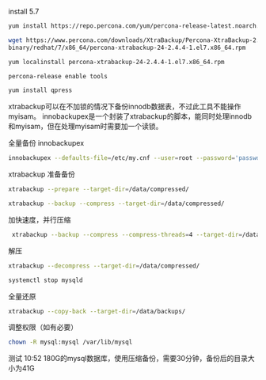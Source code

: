 install
5.7
```sh
yum install https://repo.percona.com/yum/percona-release-latest.noarch.rpm
```
```sh
wget https://www.percona.com/downloads/XtraBackup/Percona-XtraBackup-2.4.4/\
binary/redhat/7/x86_64/percona-xtrabackup-24-2.4.4-1.el7.x86_64.rpm
```
```sh
yum localinstall percona-xtrabackup-24-2.4.4-1.el7.x86_64.rpm
```
```sh
percona-release enable tools
```
```sh
yum install qpress
```
xtrabackup可以在不加锁的情况下备份innodb数据表，不过此工具不能操作myisam。
innobackupex是一个封装了xtrabackup的脚本，能同时处理innodb和myisam，但在处理myisam时需要加一个读锁。

全量备份
innobackupex
```sh
innobackupex --defaults-file=/etc/my.cnf --user=root --password='passwd' /mnt/mysql/backup/all-backup
```
xtrabackup
准备备份
```sh
xtrabackup --prepare --target-dir=/data/compressed/
```
```sh
xtrabackup --backup --compress --target-dir=/data/compressed/
```
加快速度，并行压缩
```sh
 xtrabackup --backup --compress --compress-threads=4 --target-dir=/data/compressed/
```
解压
```sh
xtrabackup --decompress --target-dir=/data/compressed/
```
```sh
systemctl stop mysqld
```

全量还原
```sh
xtrabackup --copy-back --target-dir=/data/backups/
```
调整权限（如有必要）
```sh
chown -R mysql:mysql /var/lib/mysql
```

测试 10:52
180G的mysql数据库，使用压缩备份，需要30分钟，备份后的目录大小为41G